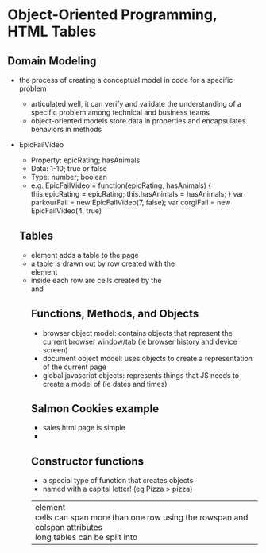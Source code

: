# Object-Oriented Programming, HTML Tables

## Domain Modeling
- the process of creating a conceptual model in code for a specific problem
  - articulated well, it can verify and validate the understanding of a specific problem among technical and business teams
  - object-oriented models store data in properties and encapsulates behaviors in methods
- EpicFailVideo
  - Property: epicRating; hasAnimals
  - Data: 1-10; true or false
  - Type: number; boolean
  - e.g. EpicFailVideo = function(epicRating, hasAnimals) {
    this.epicRating = epicRating;
    this.hasAnimals = hasAnimals;
  }
  var parkourFail = new EpicFailVideo(7, false);
  var corgiFail = new EpicFailVideo(4, true)

  ## Tables
  - <table> element adds a table to the page
  - a table is drawn out by row created with the <tr> element
  - inside each row are cells created by the <td> element
  - cells can span more than one row using the rowspan and colspan attributes
  - long tables can be split into <thead> <tbody> and <tfoot>

## Functions, Methods, and Objects
-  browser object model: contains objects that represent the current browser window/tab (ie browser history and device screen)
- document object model: uses objects to create a representation of the current page
- global javascript objects: represents things that JS needs to create a model of (ie dates and times)

## Salmon Cookies example
- sales html page is simple
-

## Constructor functions
- a special type of function that creates objects
- named with a capital letter! (eg Pizza > pizza)
